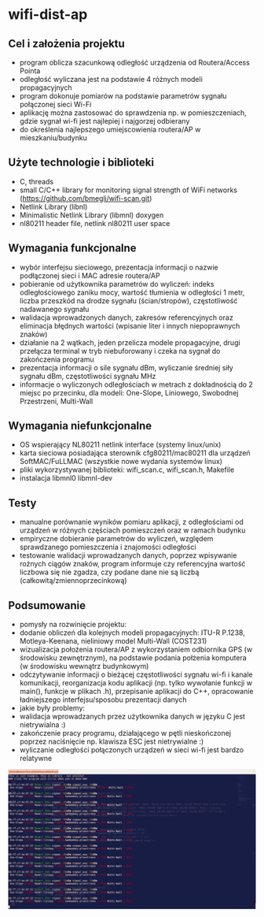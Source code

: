 # wifi-dist-ap

## Cel i założenia projektu
* program oblicza szacunkową odległość urządzenia od Routera/Access Pointa
* odległość wyliczana jest na podstawie 4 różnych modeli propagacyjnych
* program dokonuje pomiarów na podstawie parametrów sygnału połączonej sieci Wi-Fi
* aplikację można zastosować do sprawdzenia np. w pomieszczeniach, gdzie sygnał wi-fi jest najlepiej i najgorzej odbierany
* do określenia najlepszego umiejscowienia routera/AP w mieszkaniu/budynku

## Użyte technologie i biblioteki
* C, threads
* small C/C++ library for monitoring signal strength of WiFi networks (https://github.com/bmegli/wifi-scan.git)
* Netlink Library (libnl)
* Minimalistic Netlink Library (libmnl) doxygen
* nl80211 header file, netlink nl80211 user space

## Wymagania funkcjonalne
* wybór interfejsu sieciowego, prezentacja informacji o nazwie podłączonej sieci i MAC adresie routera/AP
* pobieranie od użytkownika parametrów do wyliczeń: indeks odległościowego zaniku mocy, wartość tłumienia w odległości 1 metr, liczba przeszkód na drodze sygnału (ścian/stropów), częstotliwość nadawanego sygnału
* walidacja wprowadzonych danych, zakresów referencyjnych oraz eliminacja błędnych wartości (wpisanie liter i innych niepoprawnych znaków)
* działanie na 2 wątkach, jeden przelicza modele propagacyjne, drugi przełącza terminal w tryb niebuforowany i czeka na sygnał do zakończenia programu
* prezentacja informacji o sile sygnału dBm, wyliczanie średniej siły sygnału dBm, częstotliwości sygnału MHz
* informacje o wyliczonych odległościach w metrach z dokładnością do 2 miejsc po przecinku, dla modeli: One-Slope, Liniowego, Swobodnej Przestrzeni, Multi-Wall

## Wymagania niefunkcjonalne
* OS wspierający NL80211 netlink interface (systemy linux/unix)
* karta sieciowa posiadająca sterownik cfg80211/mac80211 dla urządzeń SoftMAC/FuLLMAC (wszystkie nowe wydania systemów linux)
* pliki wykorzystywanej biblioteki: wifi_scan.c, wifi_scan.h, Makefile
* instalacja libmnl0 libmnl-dev

## Testy
* manualne porównanie wyników pomiaru aplikacji, z odległościami od urządzeń w różnych częściach pomieszczeń oraz w ramach budynku
* empiryczne dobieranie parametrów do wyliczeń, względem sprawdzanego pomieszczenia i znajomości odległości
* testowanie walidacji wprowadzanych danych, poprzez wpisywanie rożnych ciągów znaków, program informuje czy referencyjna wartość liczbowa się nie zgadza, czy podane dane nie są liczbą (całkowitą/zmiennoprzecinkową)

## Podsumowanie
* pomysły na rozwinięcie projektu: 
* dodanie obliczeń dla kolejnych modeli propagacyjnych: ITU-R P.1238, Motleya-Keenana, nieliniowy model Multi-Wall (COST231)
* wizualizacja położenia routera/AP z wykorzystaniem odbiornika GPS (w środowisku zewnętrznym), na podstawie podania połżenia komputera (w środowisku wewnątrz budynkowym)
* odczytywanie informacji o bieżącej częstotliwości sygnału wi-fi i kanale komunikacji, reorganizacja kodu aplikacji (np. tylko wywołanie funkcji w main(), funkcje w plikach .h), przepisanie aplikacji do C++, opracowanie ładniejszego interfejsu/sposobu prezentacji danych
* jakie były problemy:
* walidacja wprowadzanych przez użytkownika danych w języku C jest nietrywialna :)
* zakończenie pracy programu, działającego w pętli nieskończonej poprzez naciśnięcie np. klawisza ESC jest nietrywialne :)
* wyliczanie odległości połączonych urządzeń w sieci wi-fi jest bardzo relatywne

![wifi-dist-work](https://github.com/pieczon/wifi-dist/blob/master/Zrzut%20ekranu%20z%202018-05-25%2001-13-48.png)
